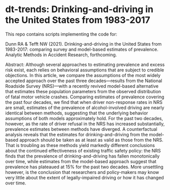# dt-trends: Drinking-and-driving in the United States from 1983-2017

This repo contains scripts implementing the code for:

Dunn RA & Tefft NW (2021). Drinking-and-driving in the United States from 1983-2017: comparing survey and model-based estimates of prevalence. 
Analytic Methods in Accident Research, forthcoming.

Abstract: Although several approaches to estimating prevalence and excess risk exist, each relies on behavioral assumptions that are subject to credible objections. In this article, we compare the assumptions of the most widely accepted approach over the past three decades—results from the National Roadside Survey (NRS)—with a recently revived model-based alternative that estimates these population parameters from the observed distribution of fatal motor vehicle crashes. Comparing estimates of prevalence covering the past four decades, we find that when driver non-response rates in NRS are small, estimates of the prevalence of alcohol-involved driving are nearly identical between methods, suggesting that the underlying behavior assumptions of both models approximately hold. For the past two decades, however, as the rate of driver refusal in the NRS has increased substantially, prevalence estimates between methods have diverged. A counterfactual analysis reveals that the estimates for drinking-and-driving from the model-based approach should be taken as at least as valid as those from the NRS. That is troubling as these methods yield markedly different conclusions about the continued effectiveness of existing traffic safety policy: the NRS finds that the prevalence of drinking-and-driving has fallen monotonically over time, while estimates from the model-based approach suggest that prevalence has plateaued at 15% for the past two decades. More unsettling however, is the conclusion that researchers and policy-makers may know very little about the extent of legally-impaired driving or how it has changed over time.
